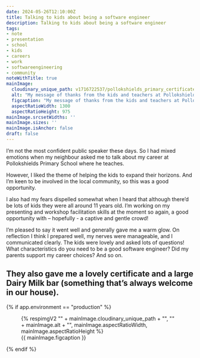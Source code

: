```yaml
---
date: 2024-05-26T12:10:00Z
title: Talking to kids about being a software engineer
description: Talking to kids about being a software engineer
tags:
- note
- presentation
- school
- kids
- careers
- work
- softwareengineering
- community
noteWithTitle: true
mainImage:
  cloudinary_unique_path: v1716722537/pollokshields_primary_certificate_1300w_f9bjbh.jpg
  alt: "My message of thanks from the kids and teachers at Pollokshields Primary School"
  figcaption: "My message of thanks from the kids and teachers at Pollokshields Primary School"
  aspectRatioWidth: 1300
  aspectRatioHeight: 975
mainImage.srcsetWidths: ''
mainImage.sizes: ''
mainImage.isAnchor: false
draft: false
---
```

I’m not the most confident public speaker these days. So I had mixed emotions when my neighbour asked me to talk about my career at Pollokshields Primary School where he teaches. 

However, I liked the theme of helping the kids to expand their horizons. And I’m keen to be involved in the local community, so this was a good opportunity.

I also had my fears dispelled somewhat when I heard that although there’d be lots of kids they were all around 11 years old. I’m working on my presenting and workshop facilitation skills at the moment so again, a good opportunity with – hopefully - a captive and gentle crowd!

I’m pleased to say it went well and generally gave me a warm glow. On reflection I think I prepared well, my nerves were manageable, and I communicated clearly. The kids were lovely and asked lots of questions! What characteristics do you need to be a good software engineer? Did my parents support my career choices? And so on.

They also gave me a lovely certificate and a large Dairy Milk bar (something that’s always welcome in our house).
---

{% if app.environment == "production" %}
<figure>
  {% respimgV2
    "" + mainImage.cloudinary_unique_path + "",
    "" + mainImage.alt + "",
    mainImage.aspectRatioWidth,
    mainImage.aspectRatioHeight
  %}
  <figcaption>{{ mainImage.figcaption }}</figcaption>
</figure>
{% endif %}
